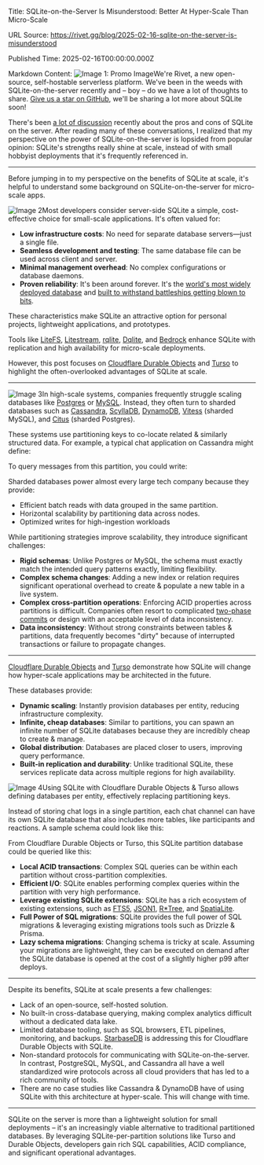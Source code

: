 Title: SQLite-on-the-Server Is Misunderstood: Better At Hyper-Scale Than Micro-Scale

URL Source: https://rivet.gg/blog/2025-02-16-sqlite-on-the-server-is-misunderstood

Published Time: 2025-02-16T00:00:00.000Z

Markdown Content:
![Image 1: Promo Image](https://rivet.gg/_next/static/media/image.f86d756a.png)We're Rivet, a new open-source, self-hostable serverless platform. We've been in the weeds with SQLite-on-the-server recently and – boy – do we have a lot of thoughts to share. [Give us a star on GitHub](https://github.com/rivet-gg/rivet), we'll be sharing a lot more about SQLite soon!

There's been [a lot of discussion](https://lobste.rs/s/t1enph/siren_call_sqlite_on_server) recently about the pros and cons of SQLite on the server. After reading many of these conversations, I realized that my perspective on the power of SQLite-on-the-server is lopsided from popular opinion: SQLite's strengths really shine at scale, instead of with small hobbyist deployments that it's frequently referenced in.

* * *

Before jumping in to my perspective on the benefits of SQLite at scale, it's helpful to understand some background on SQLite-on-the-server for micro-scale apps.

![Image 2](https://rivet.gg/_next/static/media/sqlite-microscale.5d171f3e.png)Most developers consider server-side SQLite a simple, cost-effective choice for small-scale applications. It's often valued for:

*   **Low infrastructure costs**: No need for separate database servers—just a single file.
*   **Seamless development and testing**: The same database file can be used across client and server.
*   **Minimal management overhead**: No complex configurations or database daemons.
*   **Proven reliability**: It's been around forever. It's the [world's most widely deployed database](https://www.sqlite.org/mostdeployed.html) and [built to withstand battleships getting blown to bits](https://hackernoon.com/the-story-of-dwayne-richard-hipp-and-the-development-of-sqlite-in-1999-yc4v356q).

These characteristics make SQLite an attractive option for personal projects, lightweight applications, and prototypes.

Tools like [LiteFS](https://github.com/superfly/litefs), [Litestream](https://litestream.io/), [rqlite](https://github.com/rqlite/rqlite), [Dqlite](https://dqlite.io/), and [Bedrock](https://bedrockdb.com/) enhance SQLite with replication and high availability for micro-scale deployments.

However, this post focuses on [Cloudflare Durable Objects](https://developers.cloudflare.com/durable-objects/get-started/tutorial-with-sql-api/) and [Turso](https://turso.tech/) to highlight the often-overlooked advantages of SQLite at scale.

* * *

![Image 3](https://rivet.gg/_next/static/media/cassandra.bb9addd0.png)In high-scale systems, companies frequently struggle scaling databases like [Postgres](https://www.postgresql.org/) or [MySQL](https://www.mysql.com/). Instead, they often turn to sharded databases such as [Cassandra](https://cassandra.apache.org/), [ScyllaDB](https://www.scylladb.com/), [DynamoDB](https://aws.amazon.com/dynamodb/), [Vitess](https://vitess.io/) (sharded MySQL), and [Citus](https://www.citusdata.com/) (sharded Postgres).

These systems use partitioning keys to co-locate related & similarly structured data. For example, a typical chat application on Cassandra might define:

To query messages from this partition, you could write:

Sharded databases power almost every large tech company because they provide:

*   Efficient batch reads with data grouped in the same partition.
*   Horizontal scalability by partitioning data across nodes.
*   Optimized writes for high-ingestion workloads

While partitioning strategies improve scalability, they introduce significant challenges:

*   **Rigid schemas**: Unlike Postgres or MySQL, the schema must exactly match the intended query patterns exactly, limiting flexibility.
*   **Complex schema changes**: Adding a new index or relation requires significant operational overhead to create & populate a new table in a live system.
*   **Complex cross-partition operations**: Enforcing ACID properties across partitions is difficult. Companies often resort to complicated [two-phase commits](https://en.wikipedia.org/wiki/Two-phase_commit_protocol) or design with an acceptable level of data inconsistency.
*   **Data inconsistency**: Without strong constraints between tables & partitions, data frequently becomes "dirty" because of interrupted transactions or failure to propagate changes.

* * *

[Cloudflare Durable Objects](https://developers.cloudflare.com/durable-objects/get-started/tutorial-with-sql-api/) and [Turso](https://turso.tech/) demonstrate how SQLite will change how hyper-scale applications may be architected in the future.

These databases provide:

*   **Dynamic scaling**: Instantly provision databases per entity, reducing infrastructure complexity.
*   **Infinite, cheap databases**: Similar to partitions, you can spawn an infinite number of SQLite databases because they are incredibly cheap to create & manage.
*   **Global distribution**: Databases are placed closer to users, improving query performance.
*   **Built-in replication and durability**: Unlike traditional SQLite, these services replicate data across multiple regions for high availability.

![Image 4](https://rivet.gg/_next/static/media/sqlite-hyperscale.94d4d0af.png)Using SQLite with Cloudflare Durable Objects & Turso allows defining databases per entity, effectively replacing partitioning keys.

Instead of storing chat logs in a single partition, each chat channel can have its own SQLite database that also includes more tables, like participants and reactions. A sample schema could look like this:

From Cloudflare Durable Objects or Turso, this SQLite partition database could be queried like this:

*   **Local ACID transactions**: Complex SQL queries can be within each partition without cross-partition complexities.
*   **Efficient I/O**: SQLite enables performing complex queries within the partition with very high performance.
*   **Leverage existing SQLite extensions**: SQLite has a rich ecosystem of existing extensions, such as [FTS5](https://www.sqlite.org/fts5.html), [JSON1](https://www.sqlite.org/json1.html), [R\*Tree](https://www.sqlite.org/rtree.html), and [SpatiaLite](https://www.gaia-gis.it/fossil/libspatialite/index).
*   **Full Power of SQL migrations**: SQLite provides the full power of SQL migrations & leveraging existing migrations tools such as Drizzle & Prisma.
*   **Lazy schema migrations**: Changing schema is tricky at scale. Assuming your migrations are lightweight, they can be executed on demand after the SQLite database is opened at the cost of a slightly higher p99 after deploys.

* * *

Despite its benefits, SQLite at scale presents a few challenges:

*   Lack of an open-source, self-hosted solution.
*   No built-in cross-database querying, making complex analytics difficult without a dedicated data lake.
*   Limited database tooling, such as SQL browsers, ETL pipelines, monitoring, and backups. [StarbaseDB](https://starbasedb.com/) is addressing this for Cloudflare Durable Objects with SQLite.
*   Non-standard protocols for communicating with SQLite-on-the-server. In contrast, PostgreSQL, MySQL, and Cassandra all have a well standardized wire protocols across all cloud providers that has led to a rich community of tools.
*   There are no case studies like Cassandra & DynamoDB have of using SQLite with this architecture at hyper-scale. This will change with time.

* * *

SQLite on the server is more than a lightweight solution for small deployments – it's an increasingly viable alternative to traditional partitioned databases. By leveraging SQLite-per-partition solutions like Turso and Durable Objects, developers gain rich SQL capabilities, ACID compliance, and significant operational advantages.

